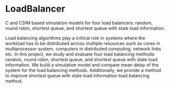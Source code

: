 # LoadBalancer
C and CSIM based simulation models for four load balancers: random, round robin, shortest queue, and shortest queue with  stale load information.

Load balancing algorithms play a critical role in systems where the workload has to be distributed across multiple resources such as cores in multiprocessor system, computers in distributed computing, network links etc. 
In this project, we study and evaluate four load balancing methods: random, round robin, shortest queue, and shortest queue with stale load information. We build a simulation model and compare mean delay of the system for the load balancing methods.
Additionally, we provide a method to improve shortest queue with stale load information load balancing method. 
